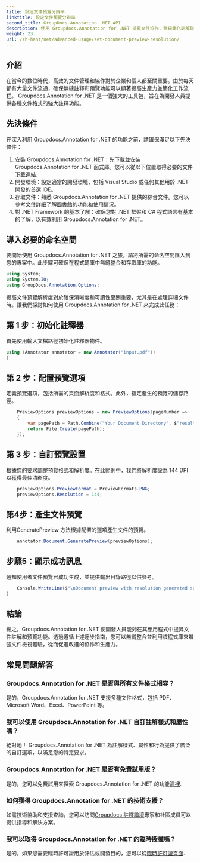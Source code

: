 ```yaml
---
title: 設定文件預覽分辨率
linktitle: 設定文件預覽分辨率
second_title: GroupDocs.Annotation .NET API
description: 使用 Groupdocs.Annotation for .NET 提昇文件協作，無縫簡化註解與預覽功能。
weight: 23
url: /zh-hant/net/advanced-usage/set-document-preview-resolution/
---
```

## 介紹
在當今的數位時代，高效的文件管理和協作對於企業和個人都至關重要。由於每天都有大量文件流通，確保無縫註釋和預覽功能可以顯著提高生產力並簡化工作流程。 Groupdocs.Annotation for .NET 是一個強大的工具包，旨在為開發人員提供各種文件格式的強大註釋功能。
## 先決條件
在深入利用 Groupdocs.Annotation for .NET 的功能之前，請確保滿足以下先決條件：
1. 安裝 Groupdocs.Annotation for .NET：先下載並安裝 Groupdocs.Annotation for .NET 函式庫。您可以從以下位置取得必要的文件[下載連結](https://releases.groupdocs.com/annotation/net/).
2. 開發環境：設定適當的開發環境，包括 Visual Studio 或任何其他用於 .NET 開發的首選 IDE。
3. 存取文件：熟悉 Groupdocs.Annotation for .NET 提供的綜合文件。您可以參考[文件](https://tutorials.groupdocs.com/annotation/net/)詳細了解圖書館的功能和使用情況。
4. 對 .NET Framework 的基本了解：確保您對 .NET 框架和 C# 程式語言有基本的了解，以有效利用 Groupdocs.Annotation for .NET。

## 導入必要的命名空間
要開始使用 Groupdocs.Annotation for .NET 之旅，請將所需的命名空間匯入到您的專案中。此步驟可確保在程式碼庫中無縫整合和存取庫的功能。

```csharp
using System;
using System.IO;
using GroupDocs.Annotation.Options;
```

提高文件預覽解析度對於確保清晰度和可讀性至關重要，尤其是在處理詳細文件時。讓我們探討如何使用 Groupdocs.Annotation for .NET 來完成此任務：
## 第 1 步：初始化註釋器
首先使用輸入文檔路徑初始化註釋器物件。
```csharp
using (Annotator annotator = new Annotator("input.pdf"))
{
```
## 第 2 步：配置預覽選項
定義預覽選項，包括所需的頁面解析度和格式。此外，指定產生的預覽的儲存路徑。
```csharp
    PreviewOptions previewOptions = new PreviewOptions(pageNumber =>
    {
        var pagePath = Path.Combine("Your Document Directory", $"result_with_resolution_{pageNumber}.png");
        return File.Create(pagePath);
    });
```
## 第 3 步：自訂預覽設置
根據您的要求調整預覽格式和解析度。在此範例中，我們將解析度設為 144 DPI 以獲得最佳清晰度。
```csharp
    previewOptions.PreviewFormat = PreviewFormats.PNG;
    previewOptions.Resolution = 144;
```
## 第4步：產生文件預覽
利用GeneratePreview 方法根據配置的選項產生文件的預覽。
```csharp
    annotator.Document.GeneratePreview(previewOptions);
```
## 步驟5：顯示成功訊息
通知使用者文件預覽已成功生成，並提供輸出目錄路徑以供參考。
```csharp
    Console.WriteLine($"\nDocument preview with resolution generated successfully.\nCheck output in {"Your Document Directory"}.");
}
```

## 結論
總之，Groupdocs.Annotation for .NET 使開發人員能夠在其應用程式中提昇文件註解和預覽功能。透過遵循上述逐步指南，您可以無縫整合並利用該程式庫來增強文件檢視體驗，從而促進改進的協作和生產力。
## 常見問題解答
### Groupdocs.Annotation for .NET 是否與所有文件格式相容？
是的，Groupdocs.Annotation for .NET 支援多種文件格式，包括 PDF、Microsoft Word、Excel、PowerPoint 等。
### 我可以使用 Groupdocs.Annotation for .NET 自訂註解樣式和屬性嗎？
絕對地！ Groupdocs.Annotation for .NET 為註解樣式、屬性和行為提供了廣泛的自訂選項，以滿足您的特定要求。
### Groupdocs.Annotation for .NET 是否有免費試用版？
是的，您可以免費試用來探索 Groupdocs.Annotation for .NET 的功能[這裡](https://releases.groupdocs.com/).
### 如何獲得 Groupdocs.Annotation for .NET 的技術支援？
如需技術協助和支援查詢，您可以訪問[Groupdocs 註釋論壇](https://forum.groupdocs.com/c/annotation/10)專家和社區成員可以提供指導和解決方案。
### 我可以取得 Groupdocs.Annotation for .NET 的臨時授權嗎？
是的，如果您需要臨時許可證用於評估或開發目的，您可以從[臨時許可證頁面](https://purchase.groupdocs.com/temporary-license/).